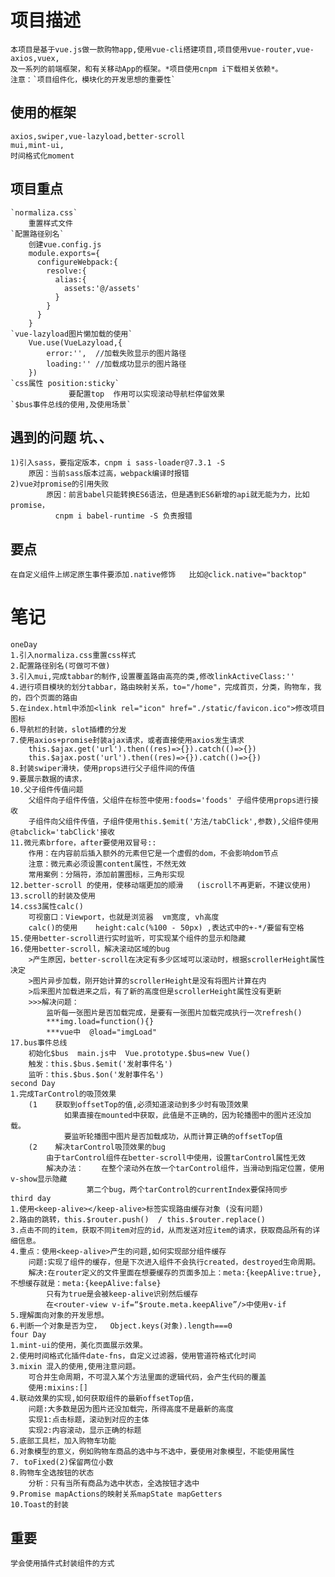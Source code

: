 # 项目描述
	本项目是基于vue.js做一款购物app,使用vue-cli搭建项目,项目使用vue-router,vue-axios,vuex,
	及一系列的前端框架，和有关移动App的框架。*项目使用cnpm i下载相关依赖*。
	注意：`项目组件化，模块化的开发思想的重要性`
## 使用的框架
	axios,swiper,vue-lazyload,better-scroll
	mui,mint-ui,
	时间格式化moment	 
## 项目重点	
	`normaliza.css`
		重置样式文件
	`配置路径别名`
		创建vue.config.js	
		module.exports={
		  configureWebpack:{
			resolve:{
			  alias:{
				assets:'@/assets'
			  }
			}
		  }
		}
    `vue-lazyload图片懒加载的使用`
		Vue.use(VueLazyload,{
			error:'',  //加载失败显示的图片路径
			loading:'' //加载成功显示的图片路径
		})
    `css属性 position:sticky` 
                 要配置top  作用可以实现滚动导航栏停留效果	
    `$bus事件总线的使用,及使用场景`             
## 遇到的问题  坑、、
	1)引入sass，要指定版本，cnpm i sass-loader@7.3.1 -S
		原因：当前sass版本过高，webpack编译时报错
	2)vue对promise的引用失败
	        原因：前言babel只能转换ES6语法，但是遇到ES6新增的api就无能为力，比如promise，
	      	  cnpm i babel-runtime -S 负责报错
## 要点
	在自定义组件上绑定原生事件要添加.native修饰  	比如@click.native="backtop"

#  笔记
	oneDay
	1.引入normaliza.css重置css样式
	2.配置路径别名(可做可不做)	
	3.引入mui,完成tabbar的制作,设置覆盖路由高亮的类,修改linkActiveClass:''
	4.进行项目模块的划分tabbar，路由映射关系，to="/home"，完成首页，分类，购物车，我的，四个页面的路由
	5.在index.html中添加<link rel="icon" href="./static/favicon.ico">修改项目图标
	6.导航栏的封装，slot插槽的分发
	7.使用axios+promise封装ajax请求，或者直接使用axios发生请求
		this.$ajax.get('url').then((res)=>{}).catch(()=>{})
		this.$ajax.post('url').then((res)=>{}).catch(()=>{})
	8.封装swiper滑块，使用props进行父子组件间的传值	
	9.要展示数据的请求，	
	10.父子组件传值问题
		父组件向子组件传值，父组件在标签中使用:foods='foods' 子组件使用props进行接收
		子组件向父组件传值，子组件使用this.$emit('方法/tabClick',参数),父组件使用@tabclick='tabClick'接收
	11.微元素brfore，after要使用双冒号::
		作用：在内容前后插入额外的元素但它是一个虚假的dom，不会影响dom节点
		注意：微元素必须设置content属性，不然无效
		常用案例：分隔符，添加前置图标，三角形实现
	12.better-scroll 的使用，使移动端更加的顺滑   (iscroll不再更新，不建议使用)
	13.scroll的封装及使用
	14.css3属性calc()
		可视窗口：Viewport，也就是浏览器  vm宽度, vh高度
	    calc()的使用    height:calc(%100 - 50px) ,表达式中的+-*/要留有空格
	15.使用better-scroll进行实时监听，可实现某个组件的显示和隐藏
	16.使用better-scroll，解决滚动区域的bug
		>产生原因，better-scroll在决定有多少区域可以滚动时，根据scrollerHeight属性决定
		>图片异步加载，刚开始计算的scrollerHeight是没有将图片计算在内
		>后来图片加载进来之后，有了新的高度但是scrollerHeight属性没有更新
		>>>解决问题：
			监听每一张图片是否加载完成，是要有一张图片加载完成执行一次refresh()
			***img.load=function(){}
			***vue中  @load="imgLoad"
	17.bus事件总线
		初始化$bus  main.js中  Vue.prototype.$bus=new Vue()
		触发：this.$bus.$emit('发射事件名')
		监听：this.$bus.$on('发射事件名')
	second Day
	1.完成TarControl的吸顶效果
		(1    获取到offsetTop的值,必须知道滚动到多少时有吸顶效果
		        如果直接在mounted中获取，此值是不正确的，因为轮播图中的图片还没加载。
		        要监听轮播图中图片是否加载成功，从而计算正确的offsetTop值
		(2    解决tarControl吸顶效果的bug
			由于tarControl组件在better-scroll中使用，设置tarControl属性无效
			解决办法：    在整个滚动外在放一个tarControl组件，当滑动到指定位置，使用v-show显示隐藏
					 第二个bug，两个tarControl的currentIndex要保持同步
	third day
	1.使用<keep-alive></keep-alive>标签实现路由缓存对象	(没有问题)		
	2.路由的跳转，this.$router.push()  / this.$router.replace()	
	3.点击不同的item，获取不同item对应的id，从而发送对应item的请求，获取商品所有的详细信息。 	
	4.重点：使用<keep-alive>产生的问题,如何实现部分组件缓存
		问题:实现了组件的缓存，但是下次进入组件不会执行created，destroyed生命周期。
		解决:在router定义的文件里面在想要缓存的页面多加上：meta:{keepAlive:true},不想缓存就是：meta:{keepAlive:false}
			只有为true是会被keep-alive识别然后缓存
			在<router-view v-if=“$route.meta.keepAlive”/>中使用v-if
	5.理解面向对象的开发思想。	
	6.判断一个对象是否为空，  Object.keys(对象).length===0	     
	four Day
	1.mint-ui的使用，美化页面展示效果。
	2.使用时间格式化插件date-fns，自定义过滤器，使用管道符格式化时间
	3.mixin 混入的使用,使用注意问题。
		可合并生命周期，不可混入某个方法里面的逻辑代码，会产生代码的覆盖
		使用:mixins:[]
	4.联动效果的实现,如何获取组件的最新offsetTop值，
		问题:大多数是因为图片还没加载完，所得高度不是最新的高度
		实现1:点击标题，滚动到对应的主体
		实现2:内容滚动，显示正确的标题
	5.底部工具栏，加入购物车功能 	
	6.对象模型的意义，例如购物车商品的选中与不选中，要使用对象模型，不能使用属性
	7. toFixed(2)保留两位小数
	8.购物车全选按钮的状态
		分析：只有当所有商品为选中状态，全选按钮才选中
	9.Promise mapActions的映射关系mapState mapGetters
	10.Toast的封装	
	
## 重要
	学会使用插件式封装组件的方式
